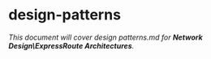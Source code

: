 # design-patterns

_This document will cover design patterns.md for **Network Design\ExpressRoute Architectures**._
